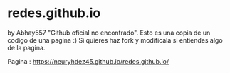 # redes.github.io
by Abhay557 "Github oficial no encontrado".
Esto es una copia de un codigo de una pagina :)
Si quieres haz fork y modificala si entiendes algo de la pagina.

Pagina : 
https://neuryhdez45.github.io/redes.github.io/
